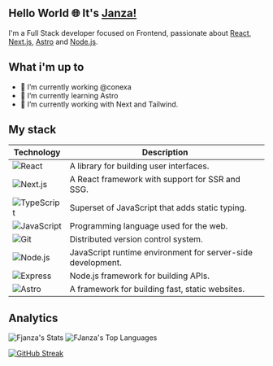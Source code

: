 ## Hello World 🌐 It's [Janza!](https://fjanza.dev.ar)
I'm a Full Stack developer focused on Frontend, passionate about [React](https://reactjs.org), [Next.js](https://nextjs.org), [Astro](https://astro.build) and [Node.js](https://nodejs.org).

## What i'm up to
- 🔭 I’m currently working @conexa
- 🌱 I’m currently learning Astro
- 💼 I’m currently working with Next and Tailwind.

## My stack
| Technology    | Description                                                  |
| ------------- | ------------------------------------------------------------ |
| ![React](https://img.shields.io/badge/React-20232A?style=for-the-badge&logo=react&logoColor=61DAFB)     | A library for building user interfaces.                   |
| ![Next.js](https://img.shields.io/badge/Next.js-000000?style=for-the-badge&logo=nextdotjs&logoColor=white) | A React framework with support for SSR and SSG.           |
| ![TypeScript](https://img.shields.io/badge/TypeScript-007ACC?style=for-the-badge&logo=typescript&logoColor=white) | Superset of JavaScript that adds static typing.           |
| ![JavaScript](https://img.shields.io/badge/JavaScript-F7DF1E?style=for-the-badge&logo=javascript&logoColor=black) | Programming language used for the web.                   |
| ![Git](https://img.shields.io/badge/Git-F05032?style=for-the-badge&logo=git&logoColor=white)           | Distributed version control system.                       |
| ![Node.js](https://img.shields.io/badge/Node.js-339933?style=for-the-badge&logo=nodedotjs&logoColor=white) | JavaScript runtime environment for server-side development. |
| ![Express](https://img.shields.io/badge/Express-000000?style=for-the-badge&logo=express&logoColor=white) | Node.js framework for building APIs.                      |
| ![Astro](https://img.shields.io/badge/Astro-FF5D01?style=for-the-badge&logo=astro&logoColor=white)     | A framework for building fast, static websites.           |

## Analytics
![Fjanza's Stats](https://github-readme-stats.vercel.app/api?username=Fjanza&theme=material-palenight&show_icons=true&hide_border=true&count_private=true)
![FJanza's Top Languages](https://github-readme-stats.vercel.app/api/top-langs/?username=FJanza&theme=material-palenight&show_icons=true&hide_border=true&layout=compact)

[![GitHub Streak](https://streak-stats.demolab.com?user=FJanza&theme=material-palenight)](https://git.io/streak-stats)



